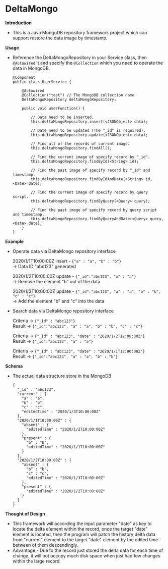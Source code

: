 # DeltaMongo

**Introduction**  
* This is a Java MongoDB repository framework project which can support restore the data image by timestamp.

**Usage**  
* Reference the DeltaMongoRepository in your Service class, then `@Autowired` it and specify the `@Collection` which you need to operate the data in MongoDB.

      @Component
      public class UserService {

          @Autowired
          @Collection("test") // The MongoDB collection name
          DeltaMongoRepository deltaMongoRepository;

          public void userFunction() {
          
              // Data need to be inserted.
              this.deltaMongoRepository.insert(<JSONObject> data);
              
              // Date need to be updated (The "_id" is required).
              this.deltaMongoRepository.update(<JSONObject> data);
              
              // Find all of the records of current image.
              this.deltaMongoRepository.findAll();
              
              // Find the current image of specify record by "_id".
              this.deltaMongoRepository.findById(<String> id);
              
              // Find the past image of specify record by "_id" and timestamp.
              this.deltaMongoRepository.findByIdAndDate(<String> id, <Date> date);
              
              // Find the current image of specify record by query script.
              this.deltaMongoRepository.findByQuery(<Query> query);
              
              // Find the past image of specify record by query script and timestamp.
              this.deltaMongoRepository.findByQueryAndDate(<Query> query, <Date> date);            
          }
      }
    

**Example**  
* Operate data via DeltaMongo repository interface  

    2020/1/1T10:00:00Z insert - `{"a" : "a", "b" : "b"}`  
    -> Data ID "abc123" generated  
    
    2020/1/2T10:00:00Z update - `{"_id":"abc123", "a" : "a"}`  
    -> Remove the element "b" out of the data  
    
    2020/1/3T10:00:00Z update - `{"_id":"abc123", "a" : "a", "b" : "b", "c" : "c"}`  
    -> Add the element "b" and "c" into the data  

* Search data via DeltaMongo repository interface  

    Criteria -> `{"_id" : "abc123"}`  
    Result -> `{"_id":"abc123", "a" : "a", "b" : "b", "c" : "c"}` 
     
    Criteria -> `{"_id" : "abc123", "date" : "2020/1/2T12:00:00Z"}`  
    Result -> `{"_id":"abc123", "a" : "a"}`  
    
    Criteria -> `{"_id" : "abc123", "date" : "2020/1/1T12:00:00Z"}`  
    Result -> `{"_id":"abc123", "a" : "a", "b" : "b"}`  

**Schema**  
* The actual data structure store in the MongoDB  

      {  
        "_id" : "abc123",  
        "current" : {  
          "a" : "a",  
          "b" : "b",  
          "c" : "c",  
          "editedTime" : "2020/1/3T10:00:00Z"  
        },  
        "2020/1/1T10:00:00Z" : {  
          "absent" : {  
            "editedTime" : "2020/1/2T10:00:00Z"  
          },  
          "present" : {  
            "b" : "b",  
            "editedTime" : "2020/1/1T10:00:00Z"  
          }  
        },  
        "2020/1/2T10:00:00Z" : {  
          "absent" : {  
            "b" : "b",  
            "c" : "c",  
            "editedTime" : "2020/1/3T10:00:00Z"  
          },  
          "present" : {  
            "editedTime" : "2020/1/2T10:00:00Z"  
          }  
        }  
      }

**Thought of Design**  
* This framework will according the input parameter "date" as key to locate the delta element within the record, once the target "date" element is located, then the program will patch the history delta data from "current" element to the target "date" element by the edited time between of them descendingly.
* Advantage - Due to the record just stored the delta data for each time of change, it will not occupy much disk space when just had few changes within the large record.
